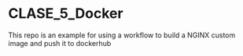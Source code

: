 # CLASE_5_Docker

This repo is an example for using a workflow to build a NGINX custom image and push it to dockerhub
